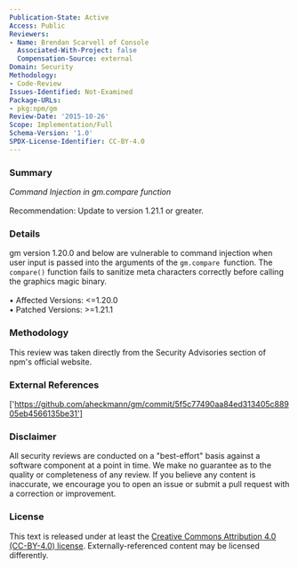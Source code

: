 ```yaml
---
Publication-State: Active
Access: Public
Reviewers:
- Name: Brendan Scarvell of Console
  Associated-With-Project: false
  Compensation-Source: external
Domain: Security
Methodology:
- Code-Review
Issues-Identified: Not-Examined
Package-URLs:
- pkg:npm/gm
Review-Date: '2015-10-26'
Scope: Implementation/Full
Schema-Version: '1.0'
SPDX-License-Identifier: CC-BY-4.0
---
```

### Summary
*Command Injection in gm.compare function*<br><br>Recommendation: Update to version 1.21.1 or greater.
### Details
gm version 1.20.0 and below are vulnerable to command injection when user input is passed into the arguments of the `gm.compare `function. The `compare()` function fails to sanitize meta characters correctly before calling the graphics magic binary.
<br><br>• Affected Versions: <=1.20.0
<br>• Patched Versions: >=1.21.1
### Methodology
This review was taken directly from the Security Advisories section of npm's official website.
### External References
['https://github.com/aheckmann/gm/commit/5f5c77490aa84ed313405c88905eb4566135be31']
### Disclaimer
All security reviews are conducted on a "best-effort" basis against a software component at a point in time. We make no guarantee as to the quality or completeness of any review. If you believe any content is inaccurate, we encourage you to open an issue or submit a pull request with a correction or improvement.
### License
This text is released under at least the [Creative Commons Attribution 4.0 (CC-BY-4.0) license](https://creativecommons.org/licenses/by/4.0/legalcode.txt). Externally-referenced content may be licensed differently.

